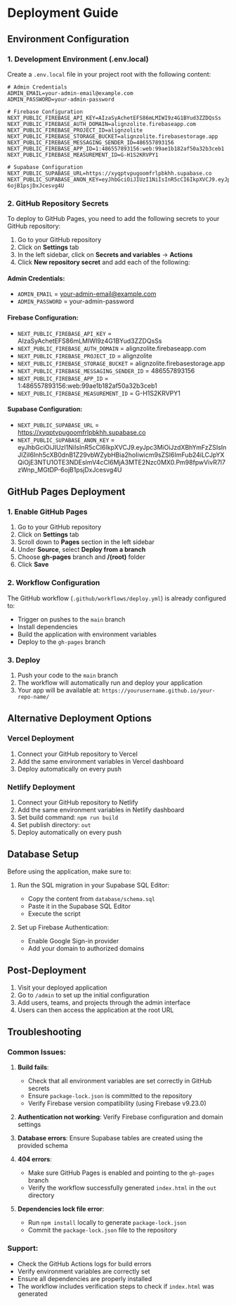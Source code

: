 # Deployment Guide

## Environment Configuration

### 1. Development Environment (.env.local)

Create a `.env.local` file in your project root with the following content:

```env
# Admin Credentials
ADMIN_EMAIL=your-admin-email@example.com
ADMIN_PASSWORD=your-admin-password

# Firebase Configuration
NEXT_PUBLIC_FIREBASE_API_KEY=AIzaSyAchetEFS86mLMIWI9z4G1BYud3ZZDQsSs
NEXT_PUBLIC_FIREBASE_AUTH_DOMAIN=alignzolite.firebaseapp.com
NEXT_PUBLIC_FIREBASE_PROJECT_ID=alignzolite
NEXT_PUBLIC_FIREBASE_STORAGE_BUCKET=alignzolite.firebasestorage.app
NEXT_PUBLIC_FIREBASE_MESSAGING_SENDER_ID=486557893156
NEXT_PUBLIC_FIREBASE_APP_ID=1:486557893156:web:99ae1b182af50a32b3ceb1
NEXT_PUBLIC_FIREBASE_MEASUREMENT_ID=G-H1S2KRVPY1

# Supabase Configuration
NEXT_PUBLIC_SUPABASE_URL=https://xyqptvpugoomfrlpbkhh.supabase.co
NEXT_PUBLIC_SUPABASE_ANON_KEY=eyJhbGciOiJIUzI1NiIsInR5cCI6IkpXVCJ9.eyJpc3MiOiJzdXBhYmFzZSIsInJlZiI6Inh5cXB0dnB1Z29vbWZybHBia2hoIiwicm9sZSI6ImFub24iLCJpYXQiOjE3NTU1OTE3NDEsImV4cCI6MjA3MTE2Nzc0MX0.Pm98fpwVivR7l7zWnp_MGtDP-6ojB1psjDxJcesvg4U
```

### 2. GitHub Repository Secrets

To deploy to GitHub Pages, you need to add the following secrets to your GitHub repository:

1. Go to your GitHub repository
2. Click on **Settings** tab
3. In the left sidebar, click on **Secrets and variables** → **Actions**
4. Click **New repository secret** and add each of the following:

#### Admin Credentials:
- `ADMIN_EMAIL` = your-admin-email@example.com
- `ADMIN_PASSWORD` = your-admin-password

#### Firebase Configuration:
- `NEXT_PUBLIC_FIREBASE_API_KEY` = AIzaSyAchetEFS86mLMIWI9z4G1BYud3ZZDQsSs
- `NEXT_PUBLIC_FIREBASE_AUTH_DOMAIN` = alignzolite.firebaseapp.com
- `NEXT_PUBLIC_FIREBASE_PROJECT_ID` = alignzolite
- `NEXT_PUBLIC_FIREBASE_STORAGE_BUCKET` = alignzolite.firebasestorage.app
- `NEXT_PUBLIC_FIREBASE_MESSAGING_SENDER_ID` = 486557893156
- `NEXT_PUBLIC_FIREBASE_APP_ID` = 1:486557893156:web:99ae1b182af50a32b3ceb1
- `NEXT_PUBLIC_FIREBASE_MEASUREMENT_ID` = G-H1S2KRVPY1

#### Supabase Configuration:
- `NEXT_PUBLIC_SUPABASE_URL` = https://xyqptvpugoomfrlpbkhh.supabase.co
- `NEXT_PUBLIC_SUPABASE_ANON_KEY` = eyJhbGciOiJIUzI1NiIsInR5cCI6IkpXVCJ9.eyJpc3MiOiJzdXBhYmFzZSIsInJlZiI6Inh5cXB0dnB1Z29vbWZybHBia2hoIiwicm9sZSI6ImFub24iLCJpYXQiOjE3NTU1OTE3NDEsImV4cCI6MjA3MTE2Nzc0MX0.Pm98fpwVivR7l7zWnp_MGtDP-6ojB1psjDxJcesvg4U

## GitHub Pages Deployment

### 1. Enable GitHub Pages

1. Go to your GitHub repository
2. Click on **Settings** tab
3. Scroll down to **Pages** section in the left sidebar
4. Under **Source**, select **Deploy from a branch**
5. Choose **gh-pages** branch and **/(root)** folder
6. Click **Save**

### 2. Workflow Configuration

The GitHub workflow (`.github/workflows/deploy.yml`) is already configured to:

- Trigger on pushes to the `main` branch
- Install dependencies
- Build the application with environment variables
- Deploy to the `gh-pages` branch

### 3. Deploy

1. Push your code to the `main` branch
2. The workflow will automatically run and deploy your application
3. Your app will be available at: `https://yourusername.github.io/your-repo-name/`

## Alternative Deployment Options

### Vercel Deployment

1. Connect your GitHub repository to Vercel
2. Add the same environment variables in Vercel dashboard
3. Deploy automatically on every push

### Netlify Deployment

1. Connect your GitHub repository to Netlify
2. Add the same environment variables in Netlify dashboard
3. Set build command: `npm run build`
4. Set publish directory: `out`
5. Deploy automatically on every push

## Database Setup

Before using the application, make sure to:

1. Run the SQL migration in your Supabase SQL Editor:
   - Copy the content from `database/schema.sql`
   - Paste it in the Supabase SQL Editor
   - Execute the script

2. Set up Firebase Authentication:
   - Enable Google Sign-in provider
   - Add your domain to authorized domains

## Post-Deployment

1. Visit your deployed application
2. Go to `/admin` to set up the initial configuration
3. Add users, teams, and projects through the admin interface
4. Users can then access the application at the root URL

## Troubleshooting

### Common Issues:

1. **Build fails**: 
   - Check that all environment variables are set correctly in GitHub secrets
   - Ensure `package-lock.json` is committed to the repository
   - Verify Firebase version compatibility (using Firebase v9.23.0)

2. **Authentication not working**: Verify Firebase configuration and domain settings

3. **Database errors**: Ensure Supabase tables are created using the provided schema

4. **404 errors**: 
   - Make sure GitHub Pages is enabled and pointing to the `gh-pages` branch
   - Verify the workflow successfully generated `index.html` in the `out` directory

5. **Dependencies lock file error**: 
   - Run `npm install` locally to generate `package-lock.json`
   - Commit the `package-lock.json` file to the repository

### Support:

- Check the GitHub Actions logs for build errors
- Verify environment variables are correctly set
- Ensure all dependencies are properly installed
- The workflow includes verification steps to check if `index.html` was generated
